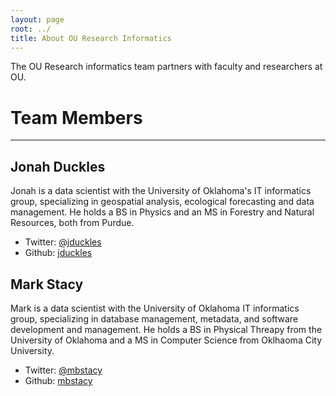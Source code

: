 ```yaml
---
layout: page
root: ../
title: About OU Research Informatics
---
```


The OU Research informatics team partners with faculty and researchers at OU.


# Team Members
----

## Jonah Duckles

Jonah is a data scientist with the University of Oklahoma's IT informatics group, specializing in geospatial analysis, ecological forecasting and data management. He holds a BS in Physics and an MS in Forestry and Natural Resources, both from Purdue.

* Twitter: [@jduckles](http://twitter.com/jduckles)
* Github: [jduckles](http://github.com/jduckles)

## Mark Stacy

Mark is a data scientist with the University of Oklahoma IT informatics group, specializing in database management, metadata, and software development and management. He holds a BS in Physical Threapy from the University of Oklahoma and a MS in Computer Science from Oklhaoma City University.

* Twitter: [@mbstacy](http://twitter.com/mbstacy)
* Github: [mbstacy](http://github.com/mbstacy)
